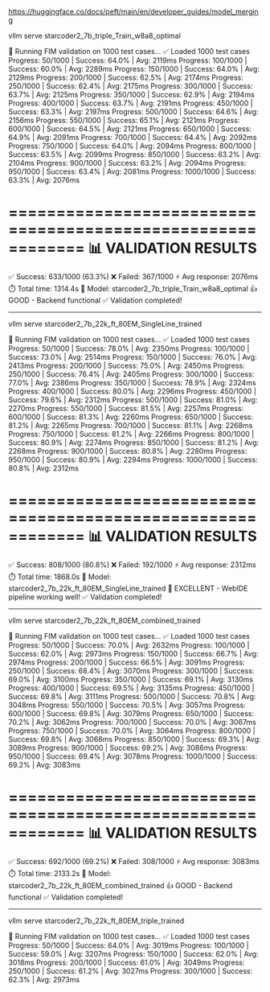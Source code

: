https://huggingface.co/docs/peft/main/en/developer_guides/model_merging

vllm serve starcoder2_7b_triple_Train_w8a8_optimal

🎯 Running FIM validation on 1000 test cases...
✅ Loaded 1000 test cases
Progress: 50/1000 | Success: 64.0% | Avg: 2119ms
Progress: 100/1000 | Success: 60.0% | Avg: 2289ms
Progress: 150/1000 | Success: 64.0% | Avg: 2129ms
Progress: 200/1000 | Success: 62.5% | Avg: 2174ms
Progress: 250/1000 | Success: 62.4% | Avg: 2175ms
Progress: 300/1000 | Success: 63.7% | Avg: 2125ms
Progress: 350/1000 | Success: 62.9% | Avg: 2194ms
Progress: 400/1000 | Success: 63.7% | Avg: 2191ms
Progress: 450/1000 | Success: 63.3% | Avg: 2197ms
Progress: 500/1000 | Success: 64.6% | Avg: 2156ms
Progress: 550/1000 | Success: 65.1% | Avg: 2121ms
Progress: 600/1000 | Success: 64.5% | Avg: 2121ms
Progress: 650/1000 | Success: 64.9% | Avg: 2091ms
Progress: 700/1000 | Success: 64.4% | Avg: 2092ms
Progress: 750/1000 | Success: 64.0% | Avg: 2094ms
Progress: 800/1000 | Success: 63.5% | Avg: 2099ms
Progress: 850/1000 | Success: 63.2% | Avg: 2104ms
Progress: 900/1000 | Success: 63.2% | Avg: 2094ms
Progress: 950/1000 | Success: 63.4% | Avg: 2081ms
Progress: 1000/1000 | Success: 63.3% | Avg: 2076ms

============================================================
📊 VALIDATION RESULTS
============================================================
✅ Success: 633/1000 (63.3%)
❌ Failed: 367/1000
⚡ Avg response: 2076ms
⏱️ Total time: 1314.4s
🤖 Model: starcoder2_7b_triple_Train_w8a8_optimal
👍 GOOD - Backend functional
✅ Validation completed!

************************************************************************************************
vllm serve starcoder2_7b_22k_ft_80EM_SingleLine_trained

🎯 Running FIM validation on 1000 test cases...
✅ Loaded 1000 test cases
Progress: 50/1000 | Success: 78.0% | Avg: 2350ms
Progress: 100/1000 | Success: 73.0% | Avg: 2514ms
Progress: 150/1000 | Success: 76.0% | Avg: 2413ms
Progress: 200/1000 | Success: 75.0% | Avg: 2450ms
Progress: 250/1000 | Success: 76.4% | Avg: 2405ms
Progress: 300/1000 | Success: 77.0% | Avg: 2386ms
Progress: 350/1000 | Success: 78.9% | Avg: 2324ms
Progress: 400/1000 | Success: 80.0% | Avg: 2296ms
Progress: 450/1000 | Success: 79.6% | Avg: 2312ms
Progress: 500/1000 | Success: 81.0% | Avg: 2270ms
Progress: 550/1000 | Success: 81.5% | Avg: 2257ms
Progress: 600/1000 | Success: 81.3% | Avg: 2260ms
Progress: 650/1000 | Success: 81.2% | Avg: 2265ms
Progress: 700/1000 | Success: 81.1% | Avg: 2268ms
Progress: 750/1000 | Success: 81.2% | Avg: 2266ms
Progress: 800/1000 | Success: 80.9% | Avg: 2274ms
Progress: 850/1000 | Success: 81.2% | Avg: 2268ms
Progress: 900/1000 | Success: 80.8% | Avg: 2280ms
Progress: 950/1000 | Success: 80.9% | Avg: 2294ms
Progress: 1000/1000 | Success: 80.8% | Avg: 2312ms

============================================================
📊 VALIDATION RESULTS
============================================================
✅ Success: 808/1000 (80.8%)
❌ Failed: 192/1000
⚡ Avg response: 2312ms
⏱️ Total time: 1868.0s
🤖 Model: starcoder2_7b_22k_ft_80EM_SingleLine_trained
🎉 EXCELLENT - WebIDE pipeline working well!
✅ Validation completed!
************************************************************************************************
vllm serve starcoder2_7b_22k_ft_80EM_combined_trained

🎯 Running FIM validation on 1000 test cases...
✅ Loaded 1000 test cases
Progress: 50/1000 | Success: 70.0% | Avg: 2632ms
Progress: 100/1000 | Success: 62.0% | Avg: 2973ms
Progress: 150/1000 | Success: 66.7% | Avg: 2974ms
Progress: 200/1000 | Success: 66.5% | Avg: 3091ms
Progress: 250/1000 | Success: 68.4% | Avg: 3070ms
Progress: 300/1000 | Success: 69.0% | Avg: 3100ms
Progress: 350/1000 | Success: 69.1% | Avg: 3130ms
Progress: 400/1000 | Success: 69.5% | Avg: 3135ms
Progress: 450/1000 | Success: 69.8% | Avg: 3111ms
Progress: 500/1000 | Success: 70.8% | Avg: 3048ms
Progress: 550/1000 | Success: 70.5% | Avg: 3057ms
Progress: 600/1000 | Success: 69.8% | Avg: 3079ms
Progress: 650/1000 | Success: 70.2% | Avg: 3062ms
Progress: 700/1000 | Success: 70.0% | Avg: 3067ms
Progress: 750/1000 | Success: 70.0% | Avg: 3064ms
Progress: 800/1000 | Success: 69.8% | Avg: 3068ms
Progress: 850/1000 | Success: 69.3% | Avg: 3089ms
Progress: 900/1000 | Success: 69.2% | Avg: 3086ms
Progress: 950/1000 | Success: 69.4% | Avg: 3078ms
Progress: 1000/1000 | Success: 69.2% | Avg: 3083ms

============================================================
📊 VALIDATION RESULTS
============================================================
✅ Success: 692/1000 (69.2%)
❌ Failed: 308/1000
⚡ Avg response: 3083ms
⏱️ Total time: 2133.2s
🤖 Model: starcoder2_7b_22k_ft_80EM_combined_trained
👍 GOOD - Backend functional
✅ Validation completed!
************************************************************************************************
vllm serve starcoder2_7b_22k_ft_80EM_triple_trained

🎯 Running FIM validation on 1000 test cases...
✅ Loaded 1000 test cases
Progress: 50/1000 | Success: 64.0% | Avg: 3019ms
Progress: 100/1000 | Success: 59.0% | Avg: 3207ms
Progress: 150/1000 | Success: 62.0% | Avg: 3018ms
Progress: 200/1000 | Success: 61.0% | Avg: 3049ms
Progress: 250/1000 | Success: 61.2% | Avg: 3027ms
Progress: 300/1000 | Success: 62.3% | Avg: 2973ms
